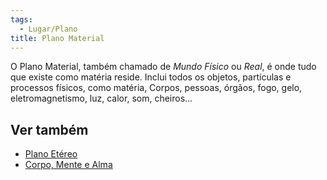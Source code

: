 ```yaml
---
tags:
  - Lugar/Plano
title: Plano Material
---
```

O Plano Material, também chamado de _Mundo Físico_ ou _Real_, é onde tudo que existe como matéria reside. Inclui todos os objetos, partículas e processos físicos, como matéria, Corpos, pessoas, órgãos, fogo, gelo, eletromagnetismo, luz, calor, som, cheiros...

## Ver também

- [Plano Etéreo](../Plano%20Et%C3%A9reo.md)
- [Corpo, Mente e Alma](../../Worldbuild/Corpo,%20Mente%20e%20Alma.md)
